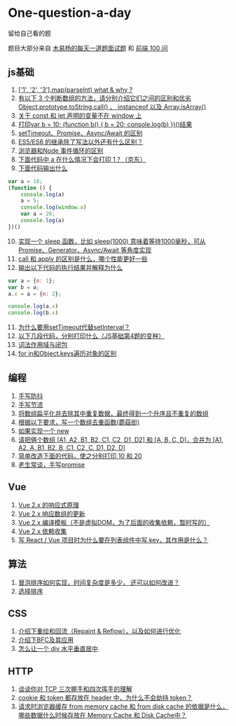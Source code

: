 # One-question-a-day
留给自己看的题

题目大部分来自 [木易杨的每天一道题面试题](https://github.com/Advanced-Frontend/Daily-Interview-Question) 和
[前端 100 问](https://github.com/yygmind/blog/issues/43)

## js基础
1. [['1', '2', '3'].map(parseInt) what & why ?](https://github.com/lovelmh13/One-question-a-day/issues/3)
2. [有以下 3 个判断数组的方法，请分别介绍它们之间的区别和优劣Object.prototype.toString.call() 、 instanceof 以及 Array.isArray()](https://github.com/lovelmh13/One-question-a-day/issues/4)
3. [关于 const 和 let 声明的变量不在 window 上](https://github.com/lovelmh13/One-question-a-day/issues/5)
4. [打印var b = 10; (function b() { b = 20; console.log(b) })()结果](https://github.com/lovelmh13/One-question-a-day/issues/6)
5. [setTimeout、Promise、Async/Await 的区别](https://github.com/lovelmh13/One-question-a-day/issues/12)
6. [ES5/ES6 的继承除了写法以外还有什么区别？](https://github.com/lovelmh13/One-question-a-day/issues/13)
7. [浏览器和Node 事件循环的区别](https://github.com/lovelmh13/One-question-a-day/issues/16)
8. [下面代码中 a 在什么情况下会打印 1？（京东）](https://github.com/lovelmh13/One-question-a-day/issues/18)
9. [下面代码输出什么](https://github.com/lovelmh13/One-question-a-day/issues/20)
```js
var a = 10;
(function () {
	console.log(a)
	a = 5;
	console.log(window.a)
	var a = 20;
	console.log(a)
})()
```
10. [实现一个 sleep 函数，比如 sleep(1000) 意味着等待1000毫秒，可从 Promise、Generator、Async/Await 等角度实现](https://github.com/lovelmh13/One-question-a-day/issues/21)
11. [call 和 apply 的区别是什么，哪个性能更好一些](https://github.com/lovelmh13/One-question-a-day/issues/23)
12. [输出以下代码的执行结果并解释为什么](https://github.com/lovelmh13/One-question-a-day/issues/24)
```js
var a = {n: 1};
var b = a;
a.x = a = {n: 2};

console.log(a.x) 	
console.log(b.x)
```
11. [为什么要用setTimeout代替setInterval？](https://github.com/lovelmh13/One-question-a-day/issues/26)
12. [以下几段代码，分别打印什么（JS基础第4题的变种）](https://github.com/lovelmh13/One-question-a-day/issues/27)
13. [词法作用域与闭包](https://github.com/lovelmh13/One-question-a-day/issues/29)
14. [for in和Object.keys遍历对象的区别](https://github.com/lovelmh13/One-question-a-day/issues/32)

## 编程
1. [手写防抖](https://github.com/lovelmh13/One-question-a-day/issues/1)
2. [手写节流](https://github.com/lovelmh13/One-question-a-day/issues/2)
3. [将数组扁平化并去除其中重复数据，最终得到一个升序且不重复的数组](https://github.com/lovelmh13/One-question-a-day/issues/7)
4. [根据以下要求，写一个数组去重函数(蘑菇街) ](https://github.com/lovelmh13/One-question-a-day/issues/8)
5. [如果实现一个 new](https://github.com/lovelmh13/One-question-a-day/issues/9)
6. [请把俩个数组 [A1, A2, B1, B2, C1, C2, D1, D2] 和 [A, B, C, D]，合并为 [A1, A2, A, B1, B2, B, C1, C2, C, D1, D2, D]](https://github.com/lovelmh13/One-question-a-day/issues/10)
7. [简单改造下面的代码，使之分别打印 10 和 20](https://github.com/lovelmh13/One-question-a-day/issues/11)
8. [老生常谈，手写promise](https://github.com/lovelmh13/One-question-a-day/issues/28)

## Vue
1. [Vue 2.x 的响应式原理](https://github.com/lovelmh13/One-question-a-day/issues/33)
2. [Vue 2.x 响应数组的更新](https://github.com/lovelmh13/One-question-a-day/issues/34)
3. [Vue 2.x 编译模板（不是虚拟DOM，为了后面的收集依赖，暂时写的）](https://github.com/lovelmh13/One-question-a-day/issues/35)
4. [Vue 2.x 依赖收集](https://github.com/lovelmh13/One-question-a-day/issues/36)
5. [写 React / Vue 项目时为什么要在列表组件中写 key，其作用是什么？](https://github.com/lovelmh13/One-question-a-day/issues/37)

## 算法
1. [冒泡排序如何实现，时间复杂度是多少， 还可以如何改进？](https://github.com/lovelmh13/One-question-a-day/issues/30)
2. [选择排序](https://github.com/lovelmh13/One-question-a-day/issues/31)

## CSS
1. [介绍下重绘和回流（Repaint & Reflow），以及如何进行优化](https://github.com/lovelmh13/One-question-a-day/issues/15)
2. [介绍下BFC及其应用](https://github.com/lovelmh13/One-question-a-day/issues/19)
3. [怎么让一个 div 水平垂直居中](https://github.com/lovelmh13/One-question-a-day/issues/25)

## HTTP
1. [谈谈你对 TCP 三次握手和四次挥手的理解](https://github.com/lovelmh13/One-question-a-day/issues/14)
2. [cookie 和 token 都存放在 header 中，为什么不会劫持 token？](https://github.com/lovelmh13/One-question-a-day/issues/17)
3. [请求时浏览器缓存 from memory cache 和 from disk cache 的依据是什么，哪些数据什么时候存放在 Memory Cache 和 Disk Cache中？](https://github.com/lovelmh13/One-question-a-day/issues/22)
